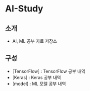 # AI-Study
## 소개 
- AI, ML 공부 자료 저장소

## 구성
- [TensorFlow] : TensorFlow 공부 내역
- [Keras] : Keras 공부 내역
- [model] : ML 모델 공부 내역
